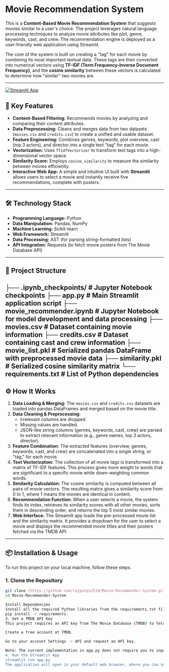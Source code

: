 # Movie Recommendation System

This is a **Content-Based Movie Recommendation System** that suggests movies similar to a user's choice. The project leverages natural language processing techniques to analyze movie attributes like plot, genre, keywords, cast, and crew. The recommendation engine is deployed as a user-friendly web application using Streamlit.

The core of the system is built on creating a "tag" for each movie by combining its most important textual data. These tags are then converted into numerical vectors using **TF-IDF (Term Frequency-Inverse Document Frequency)**, and the **cosine similarity** between these vectors is calculated to determine how "similar" two movies are.

---
[![Streamlit App](https://static.streamlit.io/badges/streamlit_badge_black_white.svg)](https://movie-recommender-system-prs.streamlit.app/)
## 🚀 Key Features

-   **Content-Based Filtering:** Recommends movies by analyzing and comparing their content attributes.
-   **Data Preprocessing:** Cleans and merges data from two datasets (`movies.csv` and `credits.csv`) to create a unified and usable dataset.
-   **Feature Engineering:** Combines genres, keywords, plot overview, cast (top 3 actors), and director into a single text "tag" for each movie.
-   **Vectorization:** Uses `TfidfVectorizer` to transform text tags into a high-dimensional vector space.
-   **Similarity Score:** Employs `cosine_similarity` to measure the similarity between movies efficiently.
-   **Interactive Web App:** A simple and intuitive UI built with **Streamlit** allows users to select a movie and instantly receive five recommendations, complete with posters.

---
## 🛠️ Technology Stack

-   **Programming Language:** Python
-   **Data Manipulation:** Pandas, NumPy
-   **Machine Learning:** Scikit-learn
-   **Web Framework:** Streamlit
-   **Data Processing:** AST (for parsing string-formatted lists)
-   **API Integration:** Requests (to fetch movie posters from The Movie Database API)

---
## 📂 Project Structure

├── .ipynb_checkpoints/   # Jupyter Notebook checkpoints
├── app.py                # Main Streamlit application script
├── movie_recommender.ipynb # Jupyter Notebook for model development and data processing
├── movies.csv            # Dataset containing movie information
├── credits.csv           # Dataset containing cast and crew information
├── movie_list.pkl        # Serialized pandas DataFrame with preprocessed movie data
├── similarity.pkl        # Serialized cosine similarity matrix
└── requirements.txt      # List of Python dependencies
---
## ⚙️ How It Works

1.  **Data Loading & Merging:** The `movies.csv` and `credits.csv` datasets are loaded into pandas DataFrames and merged based on the movie title.
2.  **Data Cleaning & Preprocessing:**
    -   Irrelevant columns are dropped.
    -   Missing values are handled.
    -   JSON-like string columns (genres, keywords, cast, crew) are parsed to extract relevant information (e.g., genre names, top 3 actors, director).
3.  **Feature Combination:** The extracted features (overview, genres, keywords, cast, and crew) are concatenated into a single string, or "tag," for each movie.
4.  **Text Vectorization:** The collection of all movie tags is transformed into a matrix of TF-IDF features. This process gives more weight to words that are significant to a specific movie while down-weighting common words.
5.  **Similarity Calculation:** The cosine similarity is computed between all pairs of movie vectors. The resulting matrix gives a similarity score from 0 to 1, where 1 means the movies are identical in content.
6.  **Recommendation Function:** When a user selects a movie, the system finds its index, retrieves its similarity scores with all other movies, sorts them in descending order, and returns the top 5 most similar movies.
7.  **Web Interface:** The Streamlit app loads the pre-processed movie list and the similarity matrix. It provides a dropdown for the user to select a movie and displays the recommended movie titles and their posters fetched via the TMDB API.

---
## 📦 Installation & Usage

To run this project on your local machine, follow these steps.

### 1. Clone the Repository
```bash
git clone [https://github.com/rajputps2519/Movie-Recommender-System.git](https://github.com/rajputps2519/Movie-Recommender-System.git)
cd Movie-Recommender-System

Install Dependencies
Install all the required Python libraries from the requirements.txt file.
pip install -r requirements.
3. Get a TMDB API Key
This project requires an API key from The Movie Database (TMDB) to fetch movie posters.

Create a free account at TMDB.

Go to your account Settings -> API and request an API key.

Note: The current implementation in app.py does not require you to input the key manually, but it's good practice to manage keys securely if you modify the code.
4. Run the Streamlit App
streamlit run app.py
The application will open in your default web browser, where you can select a movie to get recommendations.


